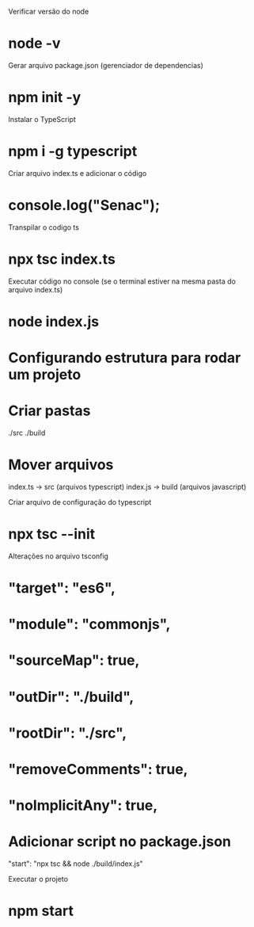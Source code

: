 Verificar versão do node
# node -v

Gerar arquivo package.json (gerenciador de dependencias)
# npm init -y

Instalar o TypeScript
# npm i -g typescript

Criar arquivo index.ts e adicionar o código
# console.log("Senac");

Transpilar o codigo ts
# npx tsc index.ts

Executar código no console (se o terminal estiver na mesma pasta do arquivo index.ts)
# node index.js


# Configurando estrutura para rodar um projeto


# Criar pastas
./src
./build

# Mover arquivos
index.ts -> src (arquivos typescript)
index.js -> build (arquivos javascript)

Criar arquivo de configuração do typescript
# npx tsc --init

Alterações no arquivo tsconfig
# "target": "es6",
# "module": "commonjs",
# "sourceMap": true,
# "outDir": "./build",
# "rootDir": "./src",
# "removeComments": true,
# "noImplicitAny": true,

# Adicionar script no package.json
"start": "npx tsc && node ./build/index.js"

Executar o projeto
# npm start
